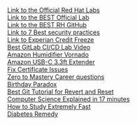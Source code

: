 [Link to the Official Red Hat Labs](https://developers.redhat.com/products/ansible/getting-started) \
[Link to the BEST Official Lab](https://developers.redhat.com/content-gateway/link/3884181) \
[Link to the BEST RH GitHub](https://github.com/tmichett/do374) \
[Link to 7 Best security practices](https://www.youtube.com/watch?v=Uy60wy20ADE) \
[Link to Experian Credit Freeze](https://usa.experian.com/mfe/regulatory/security-freeze) \
[Best GitLab CI/CD Lab Video](https://www.youtube.com/watch?v=qP8kir2GUgo&list=TLPQMDMxMjIwMjQChSb63_4TJw&index=2) \
[Amazon Humidifier Vornado](https://a.co/d/5AYIi0n) \
[Amazon USB-C 3.3ft Extender](https://a.co/d/hY07KIS) \
[Fix Certificate Issues](https://www.youtube.com/watch?v=JNFQOJP5VY0&list=TLPQMDkxMjIwMjQ5rrSkXkriMQ&index=3) \
[Zero to Mastery Career questions](https://zerotomastery.io/) \
[Birthday Paradox](https://www.youtube.com/watch?v=OcCRflNM-Xk) \
[Best Git Tutorial for Revert and Reset](https://www.youtube.com/watch?v=IWR24Z1yp80) \
[Computer Science Explained in 17 minutes](https://www.youtube.com/watch?v=CxGSnA-RTsA) \
[How to Study Extremely Fast](https://www.youtube.com/watch?v=9tDkkKDQWlg) \
[Diabetes Remedy](https://www.youtube.com/watch?v=lVTS_J7Xmxs)
